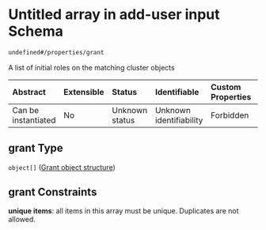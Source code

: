 # Untitled array in add-user input Schema

```txt
undefined#/properties/grant
```

A list of initial roles on the matching cluster objects

| Abstract            | Extensible | Status         | Identifiable            | Custom Properties | Additional Properties | Access Restrictions | Defined In                                                         |
| :------------------ | :--------- | :------------- | :---------------------- | :---------------- | :-------------------- | :------------------ | :----------------------------------------------------------------- |
| Can be instantiated | No         | Unknown status | Unknown identifiability | Forbidden         | Allowed               | none                | [validate-input.json*](validate-input.json "open original schema") |

## grant Type

`object[]` ([Grant object structure](user-grants.md))

## grant Constraints

**unique items**: all items in this array must be unique. Duplicates are not allowed.
